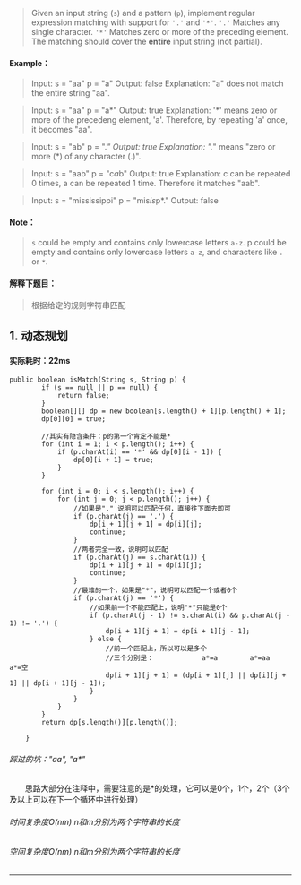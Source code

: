 > Given an input string (`s`) and a pattern (`p`), implement regular expression matching with support for `'.'` and `'*'`.
`'.'` Matches any single character.
`'*'` Matches zero or more of the preceding element.
The matching should cover the **entire** input string (not partial).
#### Example：
> Input:
s = "aa"
p = "a"
Output: false
Explanation: "a" does not match the entire string "aa".

> Input:
s = "aa"
p = "a*"
Output: true
Explanation: '*' means zero or more of the precedeng element, 'a'. Therefore, by repeating 'a' once, it becomes "aa".

> Input:
s = "ab"
p = ".*"
Output: true
Explanation: ".*" means "zero or more (*) of any character (.)".

> Input:
s = "aab"
p = "c*a*b"
Output: true
Explanation: c can be repeated 0 times, a can be repeated 1 time. Therefore it matches "aab".

> Input:
s = "mississippi"
p = "mis*is*p*."
Output: false
#### Note：
> `s` could be empty and contains only lowercase letters `a-z`.
p could be empty and contains only lowercase letters `a-z`, and characters like `.` or `*`.

#### 解释下题目：
> 根据给定的规则字符串匹配


## 1. 动态规划
#### 实际耗时：22ms
```
public boolean isMatch(String s, String p) {
        if (s == null || p == null) {
            return false;
        }
        boolean[][] dp = new boolean[s.length() + 1][p.length() + 1];
        dp[0][0] = true;

        //其实有隐含条件：p的第一个肯定不能是*
        for (int i = 1; i < p.length(); i++) {
            if (p.charAt(i) == '*' && dp[0][i - 1]) {
                dp[0][i + 1] = true;
            }
        }

        for (int i = 0; i < s.length(); i++) {
            for (int j = 0; j < p.length(); j++) {
                //如果是"." 说明可以匹配任何，直接往下面去即可
                if (p.charAt(j) == '.') {
                    dp[i + 1][j + 1] = dp[i][j];
                    continue;
                }
                //两者完全一致，说明可以匹配
                if (p.charAt(j) == s.charAt(i)) {
                    dp[i + 1][j + 1] = dp[i][j];
                    continue;
                }
                //最难的一个，如果是"*"，说明可以匹配一个或者0个
                if (p.charAt(j) == '*') {
                    //如果前一个不能匹配上，说明"*"只能是0个
                    if (p.charAt(j - 1) != s.charAt(i) && p.charAt(j - 1) != '.') {
                        dp[i + 1][j + 1] = dp[i + 1][j - 1];
                    } else {
                        //前一个匹配上，所以可以是多个
                        //三个分别是：            a*=a        a*=aa                a*=空
                        dp[i + 1][j + 1] = (dp[i + 1][j] || dp[i][j + 1] || dp[i + 1][j - 1]);
                    }
                }
            }
        }
        return dp[s.length()][p.length()];

    }
```
###### 踩过的坑："aa", "a*"
&emsp;&emsp;思路大部分在注释中，需要注意的是*的处理，它可以是0个，1个，2个（3个及以上可以在下一个循环中进行处理）
###### 时间复杂度O(nm)  n和m分别为两个字符串的长度
###### 空间复杂度O(nm)  n和m分别为两个字符串的长度
---------
